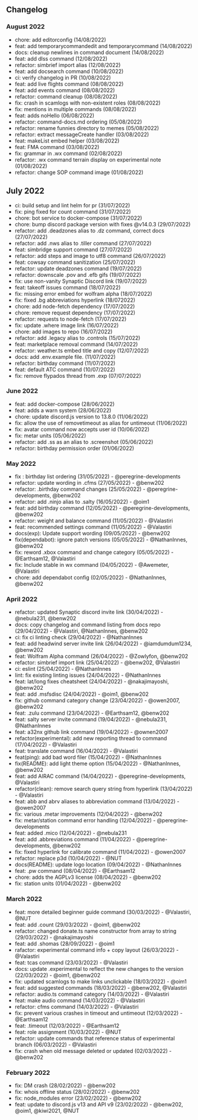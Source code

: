 ## Changelog

### August 2022

- chore: add editorconfig (14/08/2022)
- feat: add temporarycommandedit and temporarycommand (14/08/2022)
- docs: cleanup newlines in command document (14/08/2022)
- feat: add dlss command (12/08/2022)
- refactor: simbrief import alias (12/08/2022)
- feat: add docsearch command (10/08/2022)
- ci: verify changelog in PR (10/08/2022)
- feat: add live flights command (08/08/2022)
- feat: add events command (08/08/2022)
- refactor: command cleanup (08/08/2022)
- fix: crash in scamlogs with non-existent roles (08/08/2022)
- fix: mentions in multiple commands (08/08/2022)
- feat: adds noHello (06/08/2022)
- refactor: command-docs.md ordering (05/08/2022)
- refactor: rename funnies directory to memes (05/08/2022)
- refactor: extract messageCreate handler (03/08/2022)
- feat: makeList embed helper (03/08/2022)
- feat: FMA command (03/08/2022)
- fix: grammar in .wx command (02/08/2022)
- refactor: .wx command terrain display on experimental note (01/08/2022)
- refactor: change SOP command image (01/08/2022)

## July 2022

- ci: build setup and lint helm for pr (31/07/2022)
- fix: ping fixed for count command (31/07/2022)
- chore: bot service to docker-compose (31/07/2022)
- chore: bump discord package version with fixes @v14.0.3 (29/07/2022)
- refactor: add .deadzones alias to .dz command, correct docs (27/07/2022)
- refactor: add .nws alias to .tiller command (27/07/2022)
- feat: simbridge support command (27/07/2022)
- refactor: add steps and image to utf8 command (26/07/2022)
- feat: cowsay command sanitization (25/07/2022)
- refactor: update deadzones command (19/07/2022)
- refactor: downscale .pov and .efb gifs (19/07/2022)
- fix: use non-vanity Synaptic Discord link (19/07/2022)
- feat: takeoff issues command (18/07/2022)
- fix: missing error embed for wolfram alpha (18/07/2022)
- fix: fixed .bg abbreviations hyperlink (18/072022)
- chore: add node-fetch dependency (17/07/2022)
- chore: remove request dependency (17/07/2022)
- refactor: requests to node-fetch (17/07/2022)
- fix: update .where image link (16/07/2022)
- chore: add images to repo (16/07/2022)
- refactor: add .legacy alias to .controls (15/07/2022)
- feat: marketplace removal command (14/07/2022)
- refactor: weather.ts embed title and copy (12/07/2022)
- docs: add .env.example file. (11/07/2022)
- refactor: birthday command (11/07/2022)
- feat: default ATC command (10/07/2022)
- fix: remove flypados thread from .exp (07/07/2022)

### June 2022

- feat: add docker-compose (28/06/2022)
- feat: adds a warn system (28/06/2022)
- chore: update discord.js version to 13.8.0 (11/06/2022)
- fix: allow the use of removetimeout as alias for untimeout (11/06/2022)
- fix: avatar command now accepts user id (10/06/2022)
- fix: metar units (05/06/2022)
- refactor: add .ss as an alias to .screenshot (05/06/2022)
- refactor: birthday permission order (01/06/2022)

### May 2022

- fix : birthday list ordering (31/05/2022) - @peregrine-developments
- refactor: update wording in .cfms (27/05/2022) - @benw202
- refactor: .birthday command changes (25/05/2022) - @peregrine-developments, @benw202
- refactor: add .ninjo alias to .salty (16/05/2022) - @oim1
- feat: add birthday command (12/05/2022) - @peregrine-developments, @benw202
- refactor: weight and balance command (11/05/2022) - @Valastiri
- feat: recommended settings command (11/05/2022) - @Valastiri
- docs(exp): Update support wording (09/05/2022) - @benw202
- fix(dependabot): ignore patch versions (05/05/2022) - @NathanInnes, @benw202
- fix: reword .xbox command and change category (05/05/2022) - @Earthsam12, @Valastiri
- fix: Include stable in wx command (04/05/2022) - @Awemeter, @Valastiri
- chore: add dependabot config (02/05/2022) - @NathanInnes, @benw202

### April 2022

- refactor: updated Synaptic discord invite link (30/04/2022) - @nebula231, @benw202
- docs: copy changelog and command listing from docs repo (29/04/2022) - @Valastiri, @NathanInnes, @benw202
- ci: fix ci linting check (29/04/2022) - @NathanInnes
- feat: add headwind server invite link (26/04/2022) - @iamdumdum1234, @benw202
- feat: Wolfram Alpha command (26/04/2022) - @Zowlyfon, @benw202
- refactor: simbrief import link (25/04/2022) - @benw202, @Valastiri
- ci: eslint (25/04/2022) - @NathanInnes
- lint: fix existing linting issues (24/04/2022) - @NathanInnes
- feat: lat/long fixes cheatsheet (24/04/2022) - @nakajimayoshi, @benw202
- feat: add .msfsdisc (24/04/2022) - @oim1, @benw202
- fix: github command category change (23/04/2022) - @owen2007, @benw202
- feat: .zulu command (23/04/2022) - @Earthsam12, @benw202
- feat: salty server invite command (19/04/2022) - @nebula231, @NathanInnes
- feat: a32nx github link command (19/04/2022) - @ownen2007
- refactor(experimental): add new reporting thread to command (17/04/2022) - @Valastiri
- feat: translate command (16/04/2022) - @Valastiri
- feat(ping): add bad word filer (15/04/2022) - @NathanInnes
- fix(README): add light theme option (15/04/2022) - @NathanInnes, @benw202
- feat: add AIRAC command (14/04/2022) - @peregrine-developments, @Valastiri
- refactor(clean): remove search query string from hyperlink (13/04/2022) - @Valastiri
- feat: abb and abrv aliases to abbreviation command (13/04/2022) - @owen2007
- fix: various .metar improvements (12/04/2022) - @benw202
- fix: metar/station command error handling (12/04/2022) - @peregrine-developments
- feat: added .mico (12/04/2022) - @nebula231
- feat: add .abbreviations command (11/04/2022) - @peregrine-developments, @benw202
- fix: fixed hyperlink for calibrate command (11/04/2022) - @owen2007
- refactor: replace p3d (10/04/2022) - @NUT
- docs(README): update logo location (09/04/2022) - @NathanInnes
- feat: .pw command (08/04/2022) - @Earthsam12
- chore: adds the AGPLv3 license (08/04/2022) - @benw202
- fix: station units (01/04/2022) - @benw202

### March 2022

- feat: more detailed beginner guide command (30/03/2022) - @Valastiri, @NUT
- feat: add .count (29/03/2022) - @oim1, @benw202
- refactor: changed donate.ts name constructor from array to string (29/03/2022) - @nakajimayoshi
- feat: add .shomas (28/09/2022) - @oim1
- rafactor: experimental command info + copy layout (26/03/2022) - @Valastiri
- feat: tcas command (23/03/2022) - @Valastiri
- docs: update .experimental to reflect the new changes to the version (22/03/2022) - @oim1, @benw202
- fix: updated scamlogs to make links unclickable (18/03/2022) - @oim1
- feat: add suggested commands (18/03/2022) - @benw202, @Valastiri
- refactor: audio.ts command category (14/03/2022) - @Valastiri
- feat: make audio command (14/03/2022) - @Valastiri
- refactor: cfms command (14/03/2022) - @Valastiri
- fix: prevent various crashes in timeout and untimeout (12/03/2022) - @Earthsam12
- feat: .timeout (12/03/2022) - @Earthsam12
- feat: role assignment (10/03/2022) - @NUT
- refactor: update commands that reference status of experimental branch (06/03/2022) - @Valastiri
- fix: crash when old message deleted or updated (02/03/2022) - @benw202

### February 2022

- fix: DM crash (28/02/2022) - @benw202
- fix: whois offline status (28/02/2022) - @benw202
- fix: node_modules error (23/02/2022) - @benw202
- feat: update to discord.js v13 and API v9  (23/02/2022) - @benw202, @oim1, @kiwi2021, @NUT
